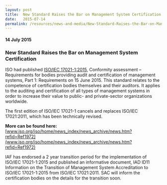 ```yaml
---
layout: post
title:  New Standard Raises the Bar on Management System Certification
date:   2015-07-14
permalink: /resources/news-and-media/New-Standard-Raises-the-Bar-on-Management-System-Certification
---
```

#### 14 July 2015
### **New Standard Raises the Bar on Management System Certification**

ISO had published [ISO/IEC 17021-1:2015](http://www.iso.org/obp/ui/#iso:std:iso-iec:17021:-1:ed-1:v1:en), Conformity assessment – Requirements for bodies providing audit and certification of management systems, Part 1: Requirements on 15 June 2015.   This standard relates to the competence of certification bodies themselves and their auditors. It applies to the auditing and certification of all types of management systems in order to increase their value to public- and private-sector organizations worldwide.
 
The first edition of ISO/IEC 17021-1 cancels and replaces ISO/IEC 17021:2011, which has been technically revised.  
 
**More can be found here:** [www.iso.org/iso/home/news_index/news_archive/news.htm?refid=Ref1972](www.iso.org/iso/home/news_index/news_archive/news.htm?refid=Ref1972)
 
IAF has endorsed  a 2 year transition period for the implementation of ISO/IEC 17021-1:2015 and published an informative document, IAD ID11  Information on the Transition of Management System Accreditation to ISO/IEC 17021-1:2015 from ISO/IEC 17021:2011.  SAC will inform the certification bodies on the details for the transition soon.
